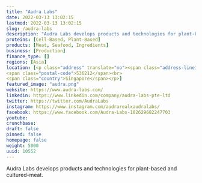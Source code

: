 ```yaml
---
title: "Audra Labs"
date: 2022-03-13 13:02:15
lastmod: 2022-03-13 13:02:15
slug: /audra-labs
description: "Audra Labs develops products and technologies for plant-based and cultured-meat."
proteins: [Cell-Based, Plant-Based]
products: [Meat, Seafood, Ingredients]
business: [Production]
finance_type: []
regions: [Asia]
location: [<p class="address" translate="no"><span class="address-line1">New Industrial Road 27</span><br>
<span class="postal-code">536212</span><br>
<span class="country">Singapore</span></p>]
featured_image: "audra.png"
website: https://www.audra-labs.com/
linkedin: https://www.linkedin.com/company/audra-labs-pte-ltd
twitter: https://twitter.com/AudraLabs
instagram: https://www.instagram.com/audrarealxaudralabs/
facebook: https://www.facebook.com/Audra-Labs-102629682247703
youtube: 
crunchbase: 
draft: false
pinned: false
homepage: false
weight: 5000
uuid: 10552
---
```

Audra Labs develops products and technologies for plant-based and cultured-meat.
